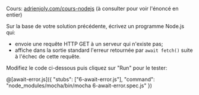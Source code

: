 Cours: [adrienjoly.com/cours-nodejs](https://adrienjoly.com/cours-nodejs/02-async) (à consulter pour voir l'énoncé en entier)

<!-- Code source: [GitHub](https://github.com/adrienjoly/cours-nodejs-techio-2). -->

Sur la base de votre solution précédente, écrivez un programme Node.js qui:
- envoie une requête HTTP GET à un serveur qui n'existe pas;
- affiche dans la sortie standard l'erreur retournée par `await fetch()` suite à l'échec de cette requête.

Modifiez le code ci-dessous puis cliquez sur "Run" pour le tester:

@[await-error.js]({
  "stubs": ["6-await-error.js"],
  "command": "node_modules/mocha/bin/mocha 6-await-error.spec.js"
})
